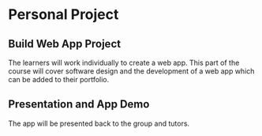 # Personal Project

## Build Web App Project

The learners will work individually to create a web app. This part of the course will cover software design and the development of a web app which can be added to their portfolio.

## Presentation and App Demo

The app will be presented back to the group and tutors.

